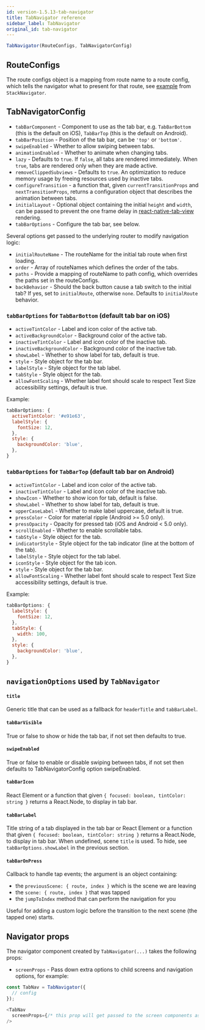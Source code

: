 ```yaml
---
id: version-1.5.13-tab-navigator
title: TabNavigator reference
sidebar_label: TabNavigator
original_id: tab-navigator
---
```


```js
TabNavigator(RouteConfigs, TabNavigatorConfig)
```

## RouteConfigs

The route configs object is a mapping from route name to a route config, which tells the navigator what to present for that route, see [example](stack-navigator.md#routeconfigs) from `StackNavigator`.

## TabNavigatorConfig

- `tabBarComponent` - Component to use as the tab bar, e.g. `TabBarBottom`
(this is the default on iOS), `TabBarTop`
(this is the default on Android).
- `tabBarPosition` - Position of the tab bar, can be `'top'` or `'bottom'`.
- `swipeEnabled` - Whether to allow swiping between tabs.
- `animationEnabled` - Whether to animate when changing tabs.
- `lazy` - Defaults to `true`. If `false`, all tabs are rendered immediately. When `true`, tabs are rendered only when they are made active.
- `removeClippedSubviews` - Defaults to `true`. An optimization to reduce memory usage by freeing resources used by inactive tabs.
- `configureTransition` - a function that, given `currentTransitionProps` and `nextTransitionProps`, returns a configuration object that describes the animation between tabs.
- `initialLayout` - Optional object containing the initial `height` and `width`, can be passed to prevent the one frame delay in [react-native-tab-view](https://github.com/react-native-community/react-native-tab-view#avoid-one-frame-delay) rendering.
- `tabBarOptions` - Configure the tab bar, see below.

Several options get passed to the underlying router to modify navigation logic:

- `initialRouteName` - The routeName for the initial tab route when first loading.
- `order` - Array of routeNames which defines the order of the tabs.
- `paths` - Provide a mapping of routeName to path config, which overrides the paths set in the routeConfigs.
- `backBehavior` - Should the back button cause a tab switch to the initial tab? If yes, set to `initialRoute`, otherwise `none`. Defaults to `initialRoute` behavior.

### `tabBarOptions` for `TabBarBottom` (default tab bar on iOS)

- `activeTintColor` - Label and icon color of the active tab.
- `activeBackgroundColor` - Background color of the active tab.
- `inactiveTintColor` - Label and icon color of the inactive tab.
- `inactiveBackgroundColor` - Background color of the inactive tab.
- `showLabel` - Whether to show label for tab, default is true.
- `style` - Style object for the tab bar.
- `labelStyle` - Style object for the tab label.
- `tabStyle` - Style object for the tab.
- `allowFontScaling` - Whether label font should scale to respect Text Size accessibility settings, default is true.

Example:

```js
tabBarOptions: {
  activeTintColor: '#e91e63',
  labelStyle: {
    fontSize: 12,
  },
  style: {
    backgroundColor: 'blue',
  },
}
```

### `tabBarOptions` for `TabBarTop` (default tab bar on Android)

- `activeTintColor` - Label and icon color of the active tab.
- `inactiveTintColor` - Label and icon color of the inactive tab.
- `showIcon` - Whether to show icon for tab, default is false.
- `showLabel` - Whether to show label for tab, default is true.
- `upperCaseLabel` - Whether to make label uppercase, default is true.
- `pressColor` - Color for material ripple (Android >= 5.0 only).
- `pressOpacity` - Opacity for pressed tab (iOS and Android < 5.0 only).
- `scrollEnabled` - Whether to enable scrollable tabs.
- `tabStyle` - Style object for the tab.
- `indicatorStyle` - Style object for the tab indicator (line at the bottom of the tab).
- `labelStyle` - Style object for the tab label.
- `iconStyle` - Style object for the tab icon.
- `style` - Style object for the tab bar.
- `allowFontScaling` - Whether label font should scale to respect Text Size accessibility settings, default is true.

Example:

```js
tabBarOptions: {
  labelStyle: {
    fontSize: 12,
  },
  tabStyle: {
    width: 100,    
  },
  style: {
    backgroundColor: 'blue',
  },
}
```

## `navigationOptions` used by `TabNavigator`

#### `title`

Generic title that can be used as a fallback for `headerTitle` and `tabBarLabel`.

#### `tabBarVisible`

True or false to show or hide the tab bar, if not set then defaults to true.

#### `swipeEnabled`

True or false to enable or disable swiping between tabs, if not set then defaults to TabNavigatorConfig option swipeEnabled.

#### `tabBarIcon`

React Element or a function that given `{ focused: boolean, tintColor: string }` returns a React.Node, to display in tab bar.

#### `tabBarLabel`

Title string of a tab displayed in the tab bar or React Element or a function that given `{ focused: boolean, tintColor: string }` returns a React.Node, to display in tab bar. When undefined, scene `title` is used. To hide, see `tabBarOptions.showLabel` in the previous section.

#### `tabBarOnPress`

Callback to handle tap events; the argument is an object containing:

* the `previousScene: { route, index }` which is the scene we are leaving
* the `scene: { route, index }` that was tapped
* the `jumpToIndex` method that can perform the navigation for you

Useful for adding a custom logic before the transition to the next scene (the tapped one) starts.

## Navigator props

The navigator component created by `TabNavigator(...)` takes the following props:

- `screenProps` - Pass down extra options to child screens and navigation options, for example:


 ```js
 const TabNav = TabNavigator({
   // config
 });

 <TabNav
   screenProps={/* this prop will get passed to the screen components as this.props.screenProps */}
 />
 ```
